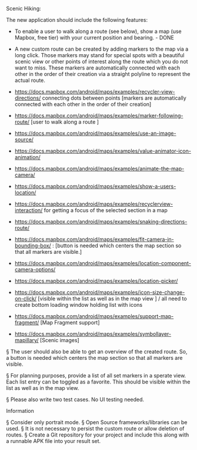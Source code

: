 Scenic Hiking:


The new application should include the following features: 

- To enable a user  to walk  along a  route (see below), show a  map (use Mapbox, free tier) with your current position and bearing. - DONE

- A new custom route can be created by adding markers to the map via a long click.  Those markers may  stand  for  special spots  with a beautiful 
scenic view or other points of interest along the route which you do not want to miss. These markers are automatically connected with each other in  the  order  of  their  creation  via  a  straight  polyline  to  represent  the 
actual route. 

- https://docs.mapbox.com/android/maps/examples/recycler-view-directions/ connecting dots between points [markers are automatically connected with each other in  the  order  of  their  creation]
- https://docs.mapbox.com/android/maps/examples/marker-following-route/ [user  to walk  along a  route ] 
- https://docs.mapbox.com/android/maps/examples/use-an-image-source/
- https://docs.mapbox.com/android/maps/examples/value-animator-icon-animation/
- https://docs.mapbox.com/android/maps/examples/animate-the-map-camera/
- https://docs.mapbox.com/android/maps/examples/show-a-users-location/
- https://docs.mapbox.com/android/maps/examples/recyclerview-interaction/ for getting a focus of the selected section in a map
- https://docs.mapbox.com/android/maps/examples/snaking-directions-route/
- https://docs.mapbox.com/android/maps/examples/fit-camera-in-bounding-box/ : [button is needed which centers the map section so that all markers are visible.]
- https://docs.mapbox.com/android/maps/examples/location-component-camera-options/
- https://docs.mapbox.com/android/maps/examples/location-picker/
- https://docs.mapbox.com/android/maps/examples/icon-size-change-on-click/ [visible within the list as well as in the map view ] / all need to create bottom loading window holding list with icons
- https://docs.mapbox.com/android/maps/examples/support-map-fragment/ [Map Fragment support]
- https://docs.mapbox.com/android/maps/examples/symbollayer-mapillary/ [Scenic images]

§  The user should also be able to get an overview of the created route. So, a button is needed which centers the map section so that all markers are visible. 

§  For planning purposes, provide a list of all set markers in a sperate view. Each list entry can be toggled as a favorite. This should be visible within 
the list as well as in the map view. 

§  Please also write two test cases. No UI testing needed. 
 
 
Information 
 
§  Consider only portrait mode. 
§  Open Source frameworks/libraries can be used. 
§  It is not necessary to persist the custom route or allow deletion of routes. 
§  Create  a  Git  repository  for  your  project  and  include  this  along  with  a runnable APK file into your result set. 




